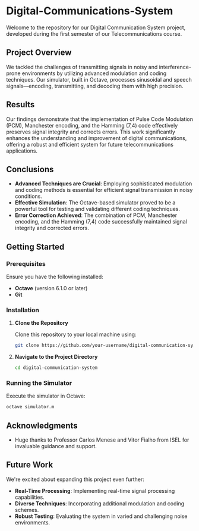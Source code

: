 # Digital-Communications-System

Welcome to the repository for our Digital Communication System project, developed during the first semester of our Telecommunications course.

## Project Overview

We tackled the challenges of transmitting signals in noisy and interference-prone environments by utilizing advanced modulation and coding techniques. Our simulator, built in Octave, processes sinusoidal and speech signals—encoding, transmitting, and decoding them with high precision.

## Results

Our findings demonstrate that the implementation of Pulse Code Modulation (PCM), Manchester encoding, and the Hamming (7,4) code effectively preserves signal integrity and corrects errors. This work significantly enhances the understanding and improvement of digital communications, offering a robust and efficient system for future telecommunications applications.

## Conclusions

- **Advanced Techniques are Crucial**: Employing sophisticated modulation and coding methods is essential for efficient signal transmission in noisy conditions.
- **Effective Simulation**: The Octave-based simulator proved to be a powerful tool for testing and validating different coding techniques.
- **Error Correction Achieved**: The combination of PCM, Manchester encoding, and the Hamming (7,4) code successfully maintained signal integrity and corrected errors.


## Getting Started

### Prerequisites

Ensure you have the following installed:

- **Octave** (version 6.1.0 or later)
- **Git**

### Installation

1. **Clone the Repository**

   Clone this repository to your local machine using:

   ```bash
   git clone https://github.com/your-username/digital-communication-system.git
   ```

2. **Navigate to the Project Directory**

   ```bash
   cd digital-communication-system
   ```

### Running the Simulator

Execute the simulator in Octave:

```octave
octave simulator.m
```

## Acknowledgments

- Huge thanks to Professor Carlos Menese and Vitor Fialho from ISEL for invaluable guidance and support.

## Future Work

We're excited about expanding this project even further:

- **Real-Time Processing**: Implementing real-time signal processing capabilities.
- **Diverse Techniques**: Incorporating additional modulation and coding schemes.
- **Robust Testing**: Evaluating the system in varied and challenging noise environments.

